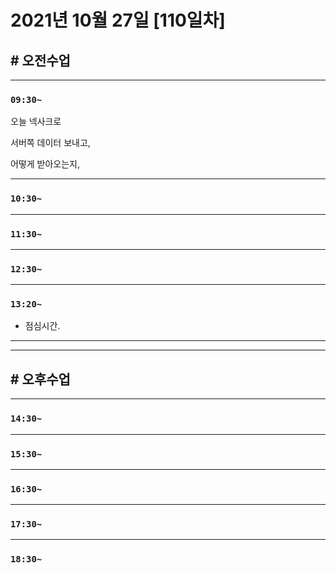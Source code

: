 # 2021년 10월 27일 [110일차]

## # 오전수업
----
### `09:30~`

오늘 넥사크로    

서버쪽 데이터 보내고,   

어떻게 받아오는지,   






----
### `10:30~`








----
### `11:30~`








----
### `12:30~`








----
### `13:20~`

  - 점심시간.

---
---

## # 오후수업

---
### `14:30~`










---
### `15:30~`









----
### `16:30~`








----
### `17:30~`








----
### `18:30~`
